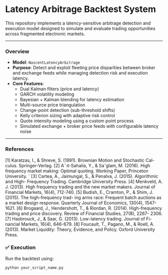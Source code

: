 # Latency Arbitrage Backtest System

This repository implements a latency-sensitive arbitrage detection and execution model designed to simulate and evaluate trading opportunities across fragmented electronic markets.

---

### **Overview**

- **Model**: `NascentLatencyArbitrage`
- **Purpose**: Detect and exploit fleeting price disparities between broker and exchange feeds while managing detection risk and execution latency.
- **Core Features**:
  - Dual Kalman filters (price and latency)
  - GARCH volatility modeling
  - Bayesian + Kalman blending for latency estimation
  - Multi-source price triangulation
  - Change-point detection (sub-threshold shifts)
  - Kelly criterion sizing with adaptive risk control
  - Quote intensity modeling using a custom point process
  - Simulated exchange + broker price feeds with configurable latency noise

---
### References 
[1] Karatzas, I., & Shreve, S. (1991). Brownian Motion and Stochastic Cal-
culus. Springer-Verlag.
[2] A¨ıt-Sahalia, Y., & Sa˘glam, M. (2016). High frequency market making:
Optimal quoting. Working Paper, Princeton University.
´
[3] Cartea,
A., Jaimungal, S., & Penalva, J. (2015). Algorithmic and High-
Frequency Trading. Cambridge University Press.
[4] Menkveld, A. J. (2013). High frequency trading and the new market
makers. Journal of Financial Markets, 16(4), 712-740.
[5] Budish, E., Cramton, P., & Shim, J. (2015). The high-frequency trad-
ing arms race: Frequent batch auctions as a market design response.
Quarterly Journal of Economics, 130(4), 1547-1621.
[6] Brogaard, J., Hendershott, T., & Riordan, R. (2014). High-frequency
trading and price discovery. Review of Financial Studies, 27(8), 2267-
2306.
[7] Hasbrouck, J., & Saar, G. (2013). Low-latency trading. Journal of Fi-
nancial Markets, 16(4), 646-679.
[8] Foucault, T., Pagano, M., & Roell, A. (2013). Market Liquidity: Theory,
Evidence, and Policy. Oxford University Press.
### ✅ **Execution**

Run the backtest using:

```bash
python your_script_name.py
